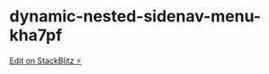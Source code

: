 # dynamic-nested-sidenav-menu-kha7pf

[Edit on StackBlitz ⚡️](https://stackblitz.com/edit/dynamic-nested-sidenav-menu-kha7pf)
